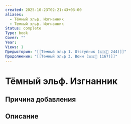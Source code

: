```yaml
---
created: 2025-10-23T02:21:43+03:00
aliases:
  - Тёмный эльф. Изгнанник
  - Темный эльф. Изгнанник
Status: complete
Type: book
Cover: ""
Year:
Views: 1
Предыстория: "[[Темный эльф 1. Отступник (🇺🇸📘 244)]]"
Продолжение: "[[Темный эльф 3. Воин (🇺🇸📘 1167)]]"
---
```


# Тёмный эльф. Изгнанник









## Причина добавления



## Описание


